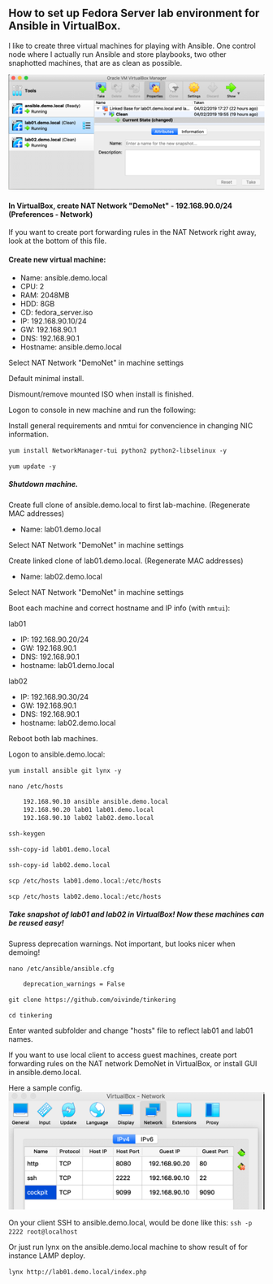 ## How to set up Fedora Server lab environment for Ansible in VirtualBox.

I like to create three virtual machines for playing with Ansible. One control node where I actually run Ansible and store playbooks, two other snaphotted machines, that are as clean as possible.

![alt text](https://github.com/oivinde/tinkering/blob/master/lab_setup_virtualbox/images/VirtualBox_LabSetup.png "VirtualBox Lab Setup")

#### In VirtualBox, create NAT Network "DemoNet" - 192.168.90.0/24 (Preferences - Network)

If you want to create port forwarding rules in the NAT Network right away, look at the bottom of this file.

#### Create new virtual machine:
- Name: ansible.demo.local
- CPU: 2
- RAM: 2048MB
- HDD: 8GB
- CD: fedora_server.iso
- IP: 192.168.90.10/24
- GW: 192.168.90.1
- DNS: 192.168.90.1
- Hostname: ansible.demo.local

Select NAT Network "DemoNet" in machine settings

Default minimal install.

Dismount/remove mounted ISO when install is finished.

Logon to console in new machine and run the following:

Install general requirements and nmtui for convencience in changing NIC information.

`yum install NetworkManager-tui python2 python2-libselinux -y`

`yum update -y`

##### Shutdown machine.

Create full clone of ansible.demo.local to first lab-machine. (Regenerate MAC addresses)

- Name: lab01.demo.local

Select NAT Network "DemoNet" in machine settings

Create linked clone of lab01.demo.local. (Regenerate MAC addresses)

- Name: lab02.demo.local

Select NAT Network "DemoNet" in machine settings

Boot each machine and correct hostname and IP info (with `nmtui`):

lab01
- IP: 192.168.90.20/24
- GW: 192.168.90.1
- DNS: 192.168.90.1
- hostname: lab01.demo.local

lab02
- IP: 192.168.90.30/24
- GW: 192.168.90.1
- DNS: 192.168.90.1
- hostname: lab02.demo.local

Reboot both lab machines.

Logon to ansible.demo.local:

`yum install ansible git lynx -y`

`nano /etc/hosts`

        192.168.90.10 ansible ansible.demo.local
        192.168.90.20 lab01 lab01.demo.local
        192.168.90.10 lab02 lab02.demo.local

`ssh-keygen`

`ssh-copy-id lab01.demo.local`

`ssh-copy-id lab02.demo.local`

`scp /etc/hosts lab01.demo.local:/etc/hosts`

`scp /etc/hosts lab02.demo.local:/etc/hosts`

##### Take snapshot of lab01 and lab02 in VirtualBox! Now these machines can be reused easy!

Supress deprecation warnings. Not important, but looks nicer when demoing!

`nano /etc/ansible/ansible.cfg`

        deprecation_warnings = False

`git clone https://github.com/oivinde/tinkering`

`cd tinkering`

Enter wanted subfolder and change "hosts" file to reflect lab01 and lab01 names.

If you want to use local client to access guest machines, create port forwarding rules on the NAT network DemoNet in VirtualBox, or install GUI in ansible.demo.local.

Here a sample config.
![alt text](https://github.com/oivinde/tinkering/blob/master/lab_setup_virtualbox/images/Port_Forwarding_Rules.png "Port Forwarding Rules")


On your client SSH to ansible.demo.local, would be done like this: `ssh -p 2222 root@localhost`

Or just run lynx on the ansible.demo.local machine to show result of for instance LAMP deploy.

`lynx http://lab01.demo.local/index.php`
